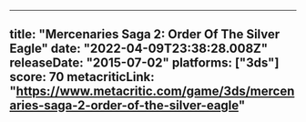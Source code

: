 
---
title: "Mercenaries Saga 2: Order Of The Silver Eagle"
date: "2022-04-09T23:38:28.008Z"
releaseDate: "2015-07-02"
platforms: ["3ds"]
score: 70
metacriticLink: "https://www.metacritic.com/game/3ds/mercenaries-saga-2-order-of-the-silver-eagle"
---
